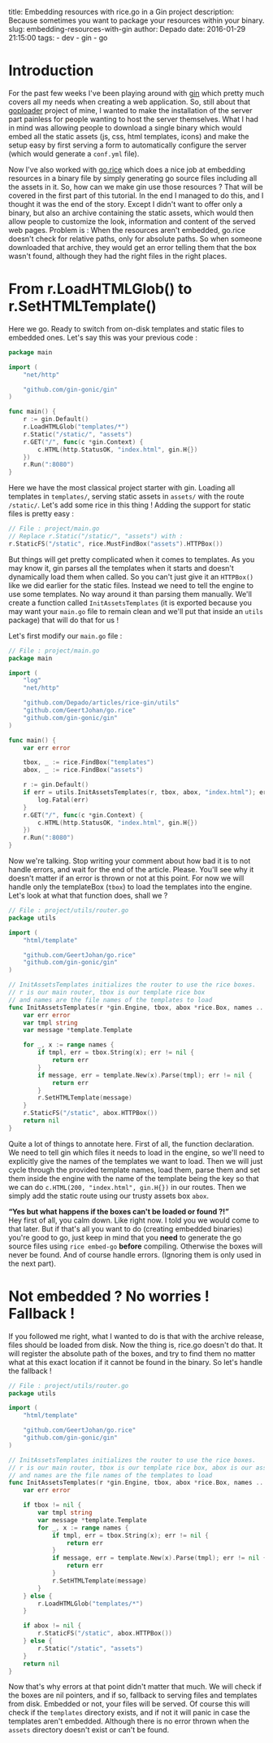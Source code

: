 title: Embedding resources with rice.go in a Gin project
description: Because sometimes you want to package your resources within your binary.
slug: embedding-resources-with-gin
author: Depado
date: 2016-01-29 21:15:00
tags:
    - dev
    - gin
    - go

# Introduction

For the past few weeks I've been playing around with [gin](https://github.com/gin-gonic/gin) which pretty much covers all my needs when creating a web application. So, still about that [goploader](https://github.com/Depado/goploader) project of mine, I wanted to make the installation of the server part painless for people wanting to host the server themselves. What I had in mind was allowing people to download a single binary which would embed all the static assets (js, css, html templates, icons) and make the setup easy by first serving a form to automatically configure the server (which would generate a `conf.yml` file).  

Now I've also worked with [go.rice](https://github.com/GeertJohan/go.rice) which does a nice job at embedding resources in a binary file by simply generating go source files including all the assets in it. So, how can we make gin use those resources ? That will be covered in the first part of this tutorial. In the end I managed to do this, and I thought it was the end of the story. Except I didn't want to offer only a binary, but also an archive containing the static assets, which would then allow people to customize the look, information and content of the served web pages. Problem is : When the resources aren't embedded, go.rice doesn't check for relative paths, only for absolute paths. So when someone downloaded that archive, they would get an error telling them that the box wasn't found, although they had the right files in the right places.

# From r.LoadHTMLGlob() to r.SetHTMLTemplate()

Here we go. Ready to switch from on-disk templates and static files to embedded ones. Let's say this was your previous code :

```go
package main

import (
	"net/http"

	"github.com/gin-gonic/gin"
)

func main() {
	r := gin.Default()
	r.LoadHTMLGlob("templates/*")
	r.Static("/static/", "assets")
	r.GET("/", func(c *gin.Context) {
		c.HTML(http.StatusOK, "index.html", gin.H{})
	})
	r.Run(":8080")
}
```

Here we have the most classical project starter with gin. Loading all templates in `templates/`, serving static assets in `assets/` with the route `/static/`. Let's add some rice in this thing ! Adding the support for static files is pretty easy :

```go
// File : project/main.go
// Replace r.Static("/static/", "assets") with :
r.StaticFS("/static", rice.MustFindBox("assets").HTTPBox())
```

But things will get pretty complicated when it comes to templates. As you may know it, gin parses all the templates when it starts and doesn't dynamically load them when called. So you can't just give it an `HTTPBox()` like we did earlier for the static files. Instead we need to tell the engine to use some templates. No way around it than parsing them manually. We'll create a function called `InitAssetsTemplates` (it is exported because you may want your `main.go` file to remain clean and we'll put that inside an `utils` package) that will do that for us !

Let's first modify our `main.go` file :

```go
// File : project/main.go
package main

import (
	"log"
	"net/http"

	"github.com/Depado/articles/rice-gin/utils"
	"github.com/GeertJohan/go.rice"
	"github.com/gin-gonic/gin"
)

func main() {
	var err error

	tbox, _ := rice.FindBox("templates")
	abox, _ := rice.FindBox("assets")

	r := gin.Default()
	if err = utils.InitAssetsTemplates(r, tbox, abox, "index.html"); err != nil {
		log.Fatal(err)
	}
	r.GET("/", func(c *gin.Context) {
		c.HTML(http.StatusOK, "index.html", gin.H{})
	})
	r.Run(":8080")
}
```

Now we're talking. Stop writing your comment about how bad it is to not handle errors, and wait for the end of the article. Please. You'll see why it doesn't matter if an error is thrown or not at this point. For now we will handle only the templateBox (`tbox`) to load the templates into the engine. Let's look at what that function does, shall we ?

```go
// File : project/utils/router.go
package utils

import (
	"html/template"

	"github.com/GeertJohan/go.rice"
	"github.com/gin-gonic/gin"
)

// InitAssetsTemplates initializes the router to use the rice boxes.
// r is our main router, tbox is our template rice box
// and names are the file names of the templates to load
func InitAssetsTemplates(r *gin.Engine, tbox, abox *rice.Box, names ...string) error {
	var err error
	var tmpl string
	var message *template.Template

	for _, x := range names {
		if tmpl, err = tbox.String(x); err != nil {
			return err
		}
		if message, err = template.New(x).Parse(tmpl); err != nil {
			return err
		}
		r.SetHTMLTemplate(message)
	}
	r.StaticFS("/static", abox.HTTPBox())
	return nil
}
```

Quite a lot of things to annotate here. First of all, the function declaration. We need to tell gin which files it needs to load in the engine, so we'll need to explicitly give the names of the templates we want to load. Then we will just cycle through the provided template names, load them, parse them and set them inside the engine with the name of the template being the key so that we can do `c.HTML(200, "index.html", gin.H{})` in our routes. Then we simply add the static route using our trusty assets box `abox`.

**“Yes but what happens if the boxes can't be loaded or found ?!”**  
Hey first of all, you calm down. Like right now. I told you we would come to that later. But if that's all you want to do (creating embedded binaries) you're good to go, just keep in mind that you **need** to generate the go source files using `rice embed-go` **before** compiling. Otherwise the boxes will never be found. And of course handle errors. (Ignoring them is only used in the next part).

# Not embedded ? No worries ! Fallback !

If you followed me right, what I wanted to do is that with the archive release, files should be loaded from disk. Now the thing is, rice.go doesn't do that. It will register the absolute path of the boxes, and try to find them no matter what at this exact location if it cannot be found in the binary. So let's handle the fallback !

```go
// File : project/utils/router.go
package utils

import (
	"html/template"

	"github.com/GeertJohan/go.rice"
	"github.com/gin-gonic/gin"
)

// InitAssetsTemplates initializes the router to use the rice boxes.
// r is our main router, tbox is our template rice box, abox is our assets box
// and names are the file names of the templates to load
func InitAssetsTemplates(r *gin.Engine, tbox, abox *rice.Box, names ...string) error {
	var err error

	if tbox != nil {
		var tmpl string
		var message *template.Template
		for _, x := range names {
			if tmpl, err = tbox.String(x); err != nil {
				return err
			}
			if message, err = template.New(x).Parse(tmpl); err != nil {
				return err
			}
			r.SetHTMLTemplate(message)
		}
	} else {
		r.LoadHTMLGlob("templates/*")
	}

	if abox != nil {
		r.StaticFS("/static", abox.HTTPBox())
	} else {
		r.Static("/static", "assets")
	}
	return nil
}
```

Now that's why errors at that point didn't matter that much. We will check if the boxes are nil pointers, and if so, fallback to serving files and templates from disk. Embedded or not, your files will be served. Of course this will check if the `templates` directory exists, and if not it will panic in case the templates aren't embedded. Although there is no error thrown when the `assets` directory doesn't exist or can't be found.
